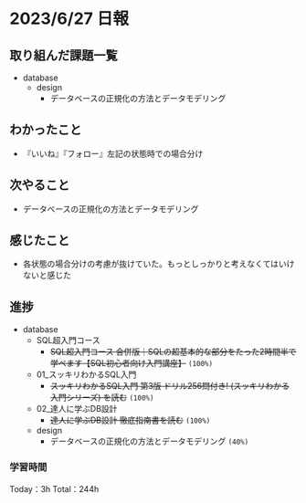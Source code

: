 # 2023/6/27 日報

## 取り組んだ課題一覧
- database
    - design
        - データベースの正規化の方法とデータモデリング

## わかったこと
- 『いいね』『フォロー』左記の状態時での場合分け

## 次やること
- データベースの正規化の方法とデータモデリング

## 感じたこと
- 各状態の場合分けの考慮が抜けていた。もっとしっかりと考えなくてはいけないと感じた

## 進捗
- database
    - SQL超入門コース
        - ~~SQL超入門コース 合併版｜SQLの超基本的な部分をたった2時間半で学べます【SQL初心者向け入門講座】~~ ``(100%)``
    - 01_スッキリわかるSQL入門
        - ~~スッキリわかるSQL入門 第3版 ドリル256問付き! (スッキリわかる入門シリーズ) を読む~~ ``(100%)``
    - 02_達人に学ぶDB設計
        - ~~達人に学ぶDB設計 徹底指南書を読む~~ ``(100%)``
    - design
        - データベースの正規化の方法とデータモデリング ``(40%)``


### 学習時間
Today：3h Total：244h

